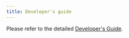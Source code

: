 ```yaml
---
title: Developer's guide
---
```


<!-- Do not remove this file since the published HTML in the public doc
(https://www.metabase.com/docs/latest/developers-guide.html)
is often referred to in various issues, discussions, etc -->

Please refer to the detailed [Developer's Guide](developers-guide/start.md).
